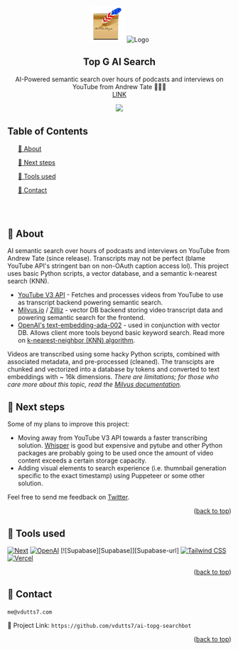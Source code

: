 <!-- PROJECT LOGO -->
<br />
<div align="center">
    <img src="https://github.com/vdutts7/constitutionGPT/blob/main/public/favicon.png" alt="Logo" width="80" height="80">
    <img src="https://github.com/vdutts7/yt-chat-mkbhd/blob/main/public/openai.png" alt="Logo" width="67" height="67">

  
  </a>
  <h2 align="center">Top G AI Search </h2> <p align="center"> AI-Powered semantic search over hours of podcasts and interviews on YouTube from Andrew Tate 🚬💸💬  
<br /> <a href=https://tate-talks.vercel.app/>LINK</a>  </p> </div> <p align="center"> <img src="https://github.com/vdutts7/ai-topg-searchbot/blob/main/public/aitopg.gif"/> </p>  


<!-- TABLE OF CONTENTS -->
## Table of Contents
  <ol>
    <a href="#about">📝 About</a>
        <ul>
        </ul>
    <a href="#next-steps">🚀 Next steps</a> 
       <ul>
        </ul>
    <a href="#tools-used">🔧 Tools used</a>
        <ul>
        </ul>
    <a href="#contact">👤 Contact</a>
  </ol>

<br ></br>

<!-- ABOUT -->
## 📝 About

AI semantic search over hours of podcasts and interviews on YouTube from Andrew Tate (since release). Transcripts may not be perfect (blame YouTube API's stringent ban on non-OAuth caption access lol).
This project uses basic Python scripts, a vector database, and a semantic k-nearest search (KNN).  

- [YouTube V3 API](https://developers.google.com/youtube/v3) - Fetches and processes videos from YouTube to use as transcript backend powering semantic search.
- [Milvus.io](https://milvus.io/) / [Zilliz](https://zilliz.com/) - vector DB backend storing video transcript data and powering semantic search for the frontend.
- [OpenAI's text-embedding-ada-002](https://openai.com/blog/new-and-improved-embedding-model/) - used in conjunction with vector DB. Allows client more tools beyond basic keyword search. 
Read more on [k-nearest-neighbor (KNN) algorithm](https://en.wikipedia.org//wiki/K-nearest_neighbors_algorithm).

Videos are transcribed using some hacky Python scripts, combined with associated metadata, and pre-processed (cleaned). The transcipts are chunked and vectorized into a database by tokens and converted to text embeddings with ~ 16k dimensions. <i>There are limitations; for those who care more about this topic, read the [Milvus documentation](https://milvus.io/docs/limitations.md#Dimensions-of-a-vector).</i>
   

## 🚀 Next steps

Some of my plans to improve this project:
- Moving away from YouTube V3 API towards a faster transcribing solution. [Whisper](https://openai.com/research/whisper) is good but expensive and pytube and other Python packages are probably going to be used once the amount of video content exceeds a certain storage capacity.
- Adding visual elements to search experience (i.e. thumnbail generation specific to the exact timestamp) using Puppeteer or some other solution.

Feel free to send me feedback on [Twitter](https://twitter.com/vdutts7).

<p align="right">(<a href="#readme-top">back to top</a>)</p>


<!-- BUILT WITH -->
## 🔧 Tools used
[![Next][Next]][Next-url]
[![OpenAI][OpenAI]][OpenAI-url]
[![Supabase][Supabase]][Supabase-url]
[![Tailwind CSS][TailwindCSS]][TailwindCSS-url]
[![Vercel][Vercel]][Vercel-url]

<p align="right">(<a href="#readme-top">back to top</a>)</p>


<!-- CONTACT -->
## 👤 Contact

`me@vdutts7.com` 

🔗 Project Link: `https://github.com/vdutts7/ai-topg-searchbot`

<p align="right">(<a href="#readme-top">back to top</a>)</p>


<!-- MARKDOWN LINKS & IMAGES -->
<!-- https://www.markdownguide.org/basic-syntax/#reference-style-links -->

[Python]: https://img.shields.io/badge/python-3670A0?style=for-the-badge&logo=python&logoColor=ffdd54
[Python-url]: https://www.python.org/

[Next]: https://img.shields.io/badge/next.js-000000?style=for-the-badge&logo=nextdotjs&logoColor=white
[Next-url]: https://nextjs.org/

[YouTubeV3API]: https://img.shields.io/badge/YouTube_V3_API-DD0031?style=for-the-badge&logo=tailwind-css&color=0A192F
[YouTubeV3API-url]: https://developers.google.com/youtube/v3

[TailwindCSS]: https://img.shields.io/badge/Tailwind_CSS-38B2AC?style=for-the-badge&logo=tailwind-css&logoColor=skyblue&color=0A192F
[TailwindCSS-url]: https://tailwindcss.com/

[OpenAI]: https://img.shields.io/badge/OpenAI%20ada--002%20GPT-0058A0?style=for-the-badge&logo=openai&logoColor=white&color=4aa481
[OpenAI-url]: https://openai.com/

[Milvus]: https://img.shields.io/badge/Milvus-DD0031?style=for-the-badge&logo=https://github.com/vdutts7/ai-topg-searchbot/public/milvus.png&color=0A192F
[Milvus-url]: https://milvus.io/

[TypeScript]: https://img.shields.io/badge/TypeScript-007ACC?style=for-the-badge&logo=typescript&logoColor=white
[Typescript-url]: https://www.typescriptlang.org/

[Vercel]: https://img.shields.io/badge/Vercel-FFFFFF?style=for-the-badge&logo=Vercel&logoColor=white&color=black
[Vercel-url]: https://Vercel.com/
